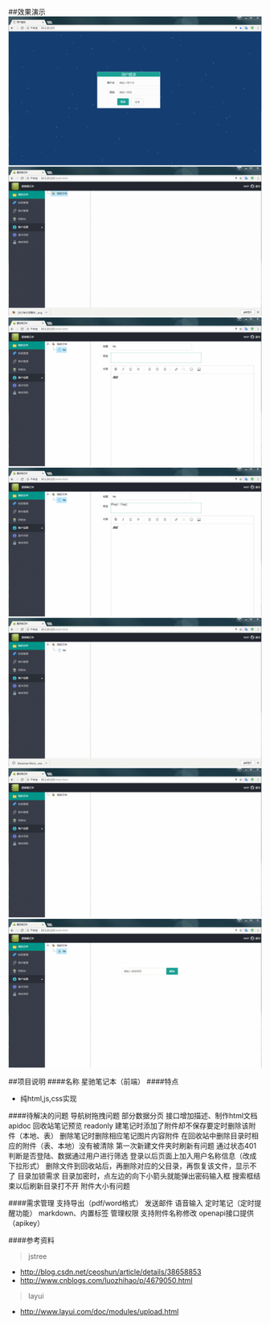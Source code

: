 ##效果演示
![登录](https://github.com/xingchiyang/note/blob/master/doc/images/%E7%99%BB%E5%BD%95.gif)
![创建文件](https://github.com/xingchiyang/note/blob/master/doc/images/%E5%88%9B%E5%BB%BA%E6%96%87%E4%BB%B6.gif)
![标签](https://github.com/xingchiyang/note/blob/master/doc/images/%E6%A0%87%E7%AD%BE.gif)
![附件](https://github.com/xingchiyang/note/blob/master/doc/images/%E9%99%84%E4%BB%B6.gif)
![回收站](https://github.com/xingchiyang/note/blob/master/doc/images/%E5%9B%9E%E6%94%B6%E7%AB%99.gif)
![文件加锁](https://github.com/xingchiyang/note/blob/master/doc/images/%E6%96%87%E4%BB%B6%E5%8A%A0%E9%94%81.gif)
![文件解锁](https://github.com/xingchiyang/note/blob/master/doc/images/%E6%96%87%E4%BB%B6%E8%A7%A3%E9%94%81.gif)

##项目说明
####名称
星驰笔记本（前端）
####特点
* 纯html,js,css实现

####待解决的问题
导航树拖拽问题
部分数据分页
接口增加描述、制作html文档apidoc
回收站笔记预览 readonly
建笔记时添加了附件却不保存要定时删除该附件（本地、表）
删除笔记时删除相应笔记图片内容附件
在回收站中删除目录时相应的附件（表、本地）没有被清除
第一次新建文件夹时刷新有问题
通过状态401判断是否登陆、数据通过用户进行筛选
登录以后页面上加入用户名称信息（改成下拉形式）
删除文件到回收站后，再删除对应的父目录，再恢复该文件，显示不了
目录加锁需求
目录加密时，点左边的向下小箭头就能弹出密码输入框
搜索框结束以后刷新目录打不开
附件大小有问题

####需求管理
支持导出（pdf/word格式）
发送邮件
语音输入
定时笔记（定时提醒功能）
markdown、内置标签
管理权限
支持附件名称修改
openapi接口提供（apikey）


####参考资料
> jstree
* http://blog.csdn.net/ceoshun/article/details/38658853
* http://www.cnblogs.com/luozhihao/p/4679050.html
> layui
* http://www.layui.com/doc/modules/upload.html